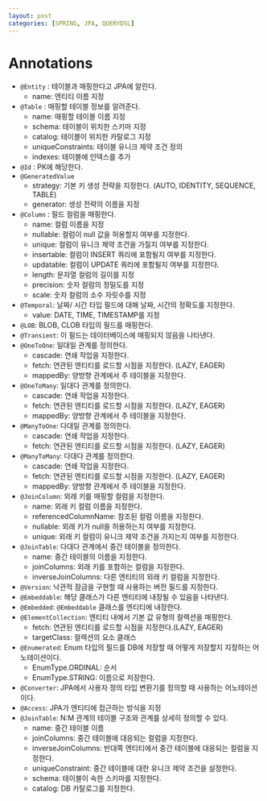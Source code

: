 ```yaml
---
layout: post
categories: [SPRING, JPA, QUERYDSL]
---
```


# Annotations

- `@Entity` : 테이블과 매핑한다고 JPA에 알린다. 
  - name: 엔티티 이름 지정
- `@Table` : 매핑할 테이블 정보를 알려준다.
  - name: 매핑할 테이블 이름 지정
  - schema: 테이블이 위치한 스키마 지정
  - catalog: 테이블이 위치한 카탈로그 지정
  - uniqueConstraints: 테이블 유니크 제약 조건 정의
  - indexes: 테이블에 인덱스를 추가
- `@Id` : PK에 해당한다.
- `@GeneratedValue`
  - strategy: 기본 키 생성 전략을 지정한다. (AUTO, IDENTITY, SEQUENCE, TABLE)
  - generator: 생성 전략의 이름을 지정
- `@Column` : 필드 컬럼을 매핑한다.
  - name: 컬럼 이름을 지정
  - nullable: 컬럼이 null 값을 허용할지 여부를 지정한다.
  - unique: 컬럼이 유니크 제약 조건을 가질지 여부를 지정한다.
  - insertable: 컬럼이 INSERT 쿼리에 포함될지 여부를 지정한다.
  - updatable: 컬럼이 UPDATE 쿼리에 포함될지 여부를 지정한다.
  - length: 문자열 컬럼의 길이를 지정
  - precision: 숫자 컬럼의 정밀도를 지정
  - scale: 숫자 컬럼의 소수 자릿수를 지정
- `@Temporal`: 날짜/ 시간 타입 필드에 대해 날짜, 시간의 정확도를 지정한다.
  - value: DATE, TIME, TIMESTAMP를 지정
- `@LOB`: BLOB, CLOB 타입의 필드를 매핑한다.
- `@Transient`: 이 필드는 데이터베이스에 매핑되지 않음을 나타낸다.
- `@OneToOne`: 일대일 관계를 정의한다.
  - cascade: 연쇄 작업을 지정한다. 
  - fetch: 연관된 엔티티를 로드할 시점을 지정한다. (LAZY, EAGER)
  - mappedBy: 양방향 관계에서 주 테이블을 지정한다.
- `@OneToMany`: 일대다 관계를 정의한다.
  - cascade: 연쇄 작업을 지정한다.
  - fetch: 연관된 엔티티를 로드할 시점을 지정한다. (LAZY, EAGER)
  - mappedBy: 양방향 관계에서 주 테이블을 지정한다.
- `@ManyToOne`: 다대일 관계를 정의한다.
  - cascade: 연쇄 작업을 지정한다.
  - fetch: 연관된 엔티티를 로드할 시점을 지정한다. (LAZY, EAGER)
- `@ManyToMany`: 다대다 관계를 정의한다.
  - cascade: 연쇄 작업을 지정한다.
  - fetch: 연관된 엔티티를 로드할 시점을 지정한다. (LAZY, EAGER)
  - mappedBy: 양방향 관계에서 주 테이블을 지정한다.
- `@JoinColumn`: 외래 키를 매핑할 컬럼을 지정한다.
  - name: 외래 키 컬럼 이름을 지정한다.
  - referencedColumnName: 참조된 컬럼 이름을 지정한다.
  - nullable: 외래 키가 null을 허용하는지 여부를 지정한다.
  - unique: 외래 키 컬럼이 유니크 제약 조건을 가지는지 여부를 지정한다.
- `@JoinTable`: 다대다 관계에서 중간 테이블을 정의한다.
  - name: 중간 테이블의 이름을 지정한다.
  - joinColumns: 외래 키를 포함하는 컬럼을 지정한다.
  - inverseJoinColumns: 다른 엔티티의 외래 키 컬럼을 지정한다.
- `@Version`: 낙관적 잠금을 구현할 때 사용하는 버전 필드를 지정한다.
- `@Embeddable`: 해당 클래스가 다른 엔티티에 내장될 수 있음을 나타낸다.
- `@Embedded`: `@Embeddable` 클래스를 엔티티에 내장한다.
- `@ElementCollection`: 엔티티 내에서 기본 값 유형의 컬렉션을 매핑한다.
  - fetch: 연관된 엔티티를 로드할 시점을 지정한다.(LAZY, EAGER)
  - targetClass: 컬렉션의 요소 클래스 
- `@Enumerated`: Enum 타입의 필드를 DB에 저장할 때 어떻게 저장할지 지정하는 어노테이션이다.
  - EnumType.ORDINAL: 순서
  - EnumType.STRING: 이름으로 저장한다.
- `@Converter`: JPA에서 사용자 정의 타입 변환기를 정의할 때 사용하는 어노테이션이다.
- `@Access`: JPA가 엔티티에 접근하는 방식을 지정
- `@JoinTable`: N:M 관계의 테이블 구조와 관계를 상세히 정의할 수 있다.
  - name: 중간 테이블 이름
  - joinColumns: 중간 테이블에 대응되는 컬럼을 지정한다.
  - inverseJoinColumns: 반대쪽 엔티티에서 중간 테이블에 대응되는 컬럼을 지정한다.
  - uniqueConstraint: 중간 테이블에 대한 유니크 제약 조건을 설정한다.
  - schema: 테이블이 속한 스키마를 지정한다.
  - catalog: DB 카탈로그를 지정한다.